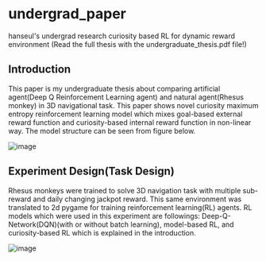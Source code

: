# undergrad_paper
hanseul's undergrad research curiosity based RL for dynamic reward environment 
(Read the full thesis with the undergraduate_thesis.pdf file!)

## Introduction

This paper is my undergraduate thesis about comparing artificial agent(Deep Q Reinforcement Learning agent) and natural agent(Rhesus monkey) in 3D navigational task.
This paper shows novel curiosity maximum entropy reinforcement learning model which mixes goal-based external reward function and curiosity-based internal reward function in non-linear way. The model structure can be seen from figure below.

![image](https://github.com/k1seul/undergrad_paper/assets/117340073/347b13db-d070-4b59-bc6a-b37dfcf5da37)

## Experiment Design(Task Design) 

Rhesus monkeys were trained to solve 3D navigation task with multiple sub-reward and daily changing jackpot reward. This same environment was translated to 2d pygame for training reinforcement learning(RL) agents.
RL models which were used in this experiment are followings: Deep-Q-Network(DQN)(with or without batch learning), model-based RL, and curiosity-based RL which is explained in the introduction.


![image](https://github.com/k1seul/undergrad_paper/assets/117340073/2d68ff2d-711a-4a54-85cd-427c243d2a7b)
